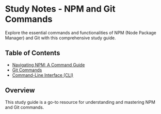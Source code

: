 # Study Notes - NPM and Git Commands

Explore the essential commands and functionalities of NPM (Node Package Manager)
and Git with this comprehensive study guide.

## Table of Contents

- [Navigating NPM: A Command Guide](https://github.com/jgchoti/studynote/blob/main/basiccommand/npm.md)
- [Git Commands](https://github.com/jgchoti/studynote/blob/main/basiccommand/git.md)
- [Command-Line Interface (CLI)](https://github.com/jgchoti/studynote/blob/main/basiccommand/terminal.md)

## Overview

This study guide is a go-to resource for understanding and mastering NPM and Git commands.
